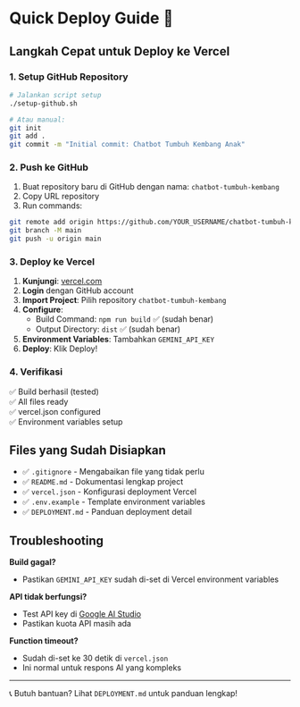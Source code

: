 # Quick Deploy Guide 🚀

## Langkah Cepat untuk Deploy ke Vercel

### 1. Setup GitHub Repository

```bash
# Jalankan script setup
./setup-github.sh

# Atau manual:
git init
git add .
git commit -m "Initial commit: Chatbot Tumbuh Kembang Anak"
```

### 2. Push ke GitHub

1. Buat repository baru di GitHub dengan nama: `chatbot-tumbuh-kembang`
2. Copy URL repository
3. Run commands:

```bash
git remote add origin https://github.com/YOUR_USERNAME/chatbot-tumbuh-kembang.git
git branch -M main
git push -u origin main
```

### 3. Deploy ke Vercel

1. **Kunjungi**: [vercel.com](https://vercel.com)
2. **Login** dengan GitHub account
3. **Import Project**: Pilih repository `chatbot-tumbuh-kembang`
4. **Configure**:
   - Build Command: `npm run build` ✅ (sudah benar)
   - Output Directory: `dist` ✅ (sudah benar)
5. **Environment Variables**: Tambahkan `GEMINI_API_KEY`
6. **Deploy**: Klik Deploy!

### 4. Verifikasi

✅ Build berhasil (tested)  
✅ All files ready  
✅ vercel.json configured  
✅ Environment variables setup  

## Files yang Sudah Disiapkan

- ✅ `.gitignore` - Mengabaikan file yang tidak perlu
- ✅ `README.md` - Dokumentasi lengkap project  
- ✅ `vercel.json` - Konfigurasi deployment Vercel
- ✅ `.env.example` - Template environment variables
- ✅ `DEPLOYMENT.md` - Panduan deployment detail

## Troubleshooting

**Build gagal?**
- Pastikan `GEMINI_API_KEY` sudah di-set di Vercel environment variables

**API tidak berfungsi?**
- Test API key di [Google AI Studio](https://aistudio.google.com/app/apikey)
- Pastikan kuota API masih ada

**Function timeout?**
- Sudah di-set ke 30 detik di `vercel.json`
- Ini normal untuk respons AI yang kompleks

---
📞 Butuh bantuan? Lihat `DEPLOYMENT.md` untuk panduan lengkap!